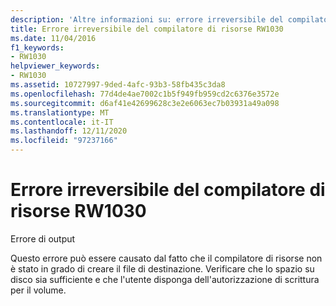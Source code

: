 ```yaml
---
description: 'Altre informazioni su: errore irreversibile del compilatore di risorse risorse RW1030'
title: Errore irreversibile del compilatore di risorse RW1030
ms.date: 11/04/2016
f1_keywords:
- RW1030
helpviewer_keywords:
- RW1030
ms.assetid: 10727997-9ded-4afc-93b3-58fb435c3da8
ms.openlocfilehash: 77d4de4ae7002c1b5f949fb959cd2c6376e3572e
ms.sourcegitcommit: d6af41e42699628c3e2e6063ec7b03931a49a098
ms.translationtype: MT
ms.contentlocale: it-IT
ms.lasthandoff: 12/11/2020
ms.locfileid: "97237166"
---
```

# <a name="resource-compiler-fatal-error-rw1030"></a>Errore irreversibile del compilatore di risorse RW1030

Errore di output

Questo errore può essere causato dal fatto che il compilatore di risorse non è stato in grado di creare il file di destinazione. Verificare che lo spazio su disco sia sufficiente e che l'utente disponga dell'autorizzazione di scrittura per il volume.
